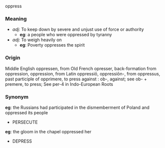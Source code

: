 oppress
### Meaning
+ _adj_: To keep down by severe and unjust use of force or authority
    + __eg__: a people who were oppressed by tyranny
+ _adj_: To weigh heavily on
    + __eg__: Poverty oppresses the spirit

### Origin

Middle English oppressen, from Old French opresser, back-formation from oppression, oppression, from Latin oppressiō, oppressiōn-, from oppressus, past participle of opprimere, to press against : ob-, against; see ob- + premere, to press; See per-4 in Indo-European Roots

### Synonym

__eg__: the Russians had participated in the dismemberment of Poland and oppressed its people

+ PERSECUTE

__eg__: the gloom in the chapel oppressed her

+ DEPRESS


